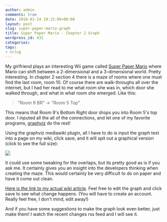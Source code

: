 ```yaml
---
author: admin
comments: true
date: 2010-01-24 19:15:09+00:00
layout: post
slug: super-paper-mario-graph
title: Super Paper Mario - Chapter 2 Graph
wordpress_id: 431
categories:
tags:
- nclug
---
```


My girlfriend plays an interesting Wii game called [Super Paper Mario](http://en.wikipedia.org/wiki/Super_Paper_Mario) where Mario can shift between a 2-dimensional and a 3-dimensional world. Pretty interesting. In chapter 2 section 4 there is a maze of rooms where one must find the last room, room 10. Of course there are walk-throughs all over the internet, but I had her read to me what room she was in, which door she walked through, and what in what room she emerged. Like this:


> "Room 9 BR" -> "Room 5 Top"


This means that Room 9's Bottom Right door drops you into Room 5's top door. I inputed all the all of the connections, and let one of my favorite programs, [graphviz](http://www.graphviz.org/) do the rest!

Using the graphviz mediawiki plugin, all I have to do is input the graph text into a page on my wiki, click save, and it will spit out a graphical version (click to see the full size):

[![](/uploads/papergraph-255x300.png)](/uploads/papergraph.png)

It could use some tweaking for the overlaps, but its pretty good as is if you ask me. It certainly gives you an insight into the developers thinking when creating the maze. This would certainly be very difficult to do on paper and have it come out clean.

[Here is the link to my actual wiki article](http://wiki.xkyle.com/Paper_Mario_Map). Feel free to edit the graph and click save to see what change happens. (You will have to create an account. Really feel free, I don't mind, edit away!)

And if you have some suggestions to make the graph look even better, just make them! I watch the recent changes rss feed and I will see it.

